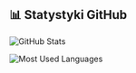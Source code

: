 ## 📊 Statystyki GitHub

![GitHub Stats](https://github-readme-stats.vercel.app/api?username=OhTeaKay&show_icons=true&theme=radical)

![Most Used Languages](https://github-readme-stats.vercel.app/api/top-langs/?username=OhTeaKay&layout=compact&theme=radical)
